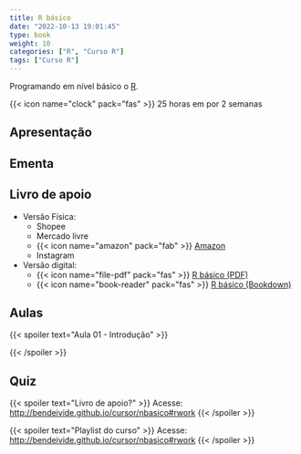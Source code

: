 ```yaml
---
title: R básico
date: "2022-10-13 19:01:45"
type: book
weight: 10
categories: ["R", "Curso R"]
tags: ["Curso R"]
---
```


Programando em nível básico o [R](http://r-project.org).

<!--more-->

{{< icon name="clock" pack="fas" >}} 25 horas em por 2 semanas

## Apresentação

## Ementa

## Livro de apoio

- Versão Física:
  - Shopee
  - Mercado livre
  - {{< icon name="amazon" pack="fab" >}} [Amazon](https://www.amazon.com/dp/6500531914)
  - Instagram
- Versão digital:
  - {{< icon name="file-pdf" pack="fas" >}} [R básico (PDF)](https://github.com/bendeivide/book-eambr01/raw/main/docs/book-eambr01.pdf)
  - {{< icon name="book-reader" pack="fas" >}} [R básico (Bookdown)](https://bendeivide.github.io/book-eambr01/)

## Aulas

{{< spoiler text="Aula 01 - Introdução" >}}

{{< /spoiler >}}





## Quiz

{{< spoiler text="Livro de apoio?" >}}
Acesse: <http://bendeivide.github.io/cursor/nbasico#rwork>
{{< /spoiler >}}

{{< spoiler text="Playlist do curso" >}}
Acesse: <http://bendeivide.github.io/cursor/nbasico#rwork>
{{< /spoiler >}}


